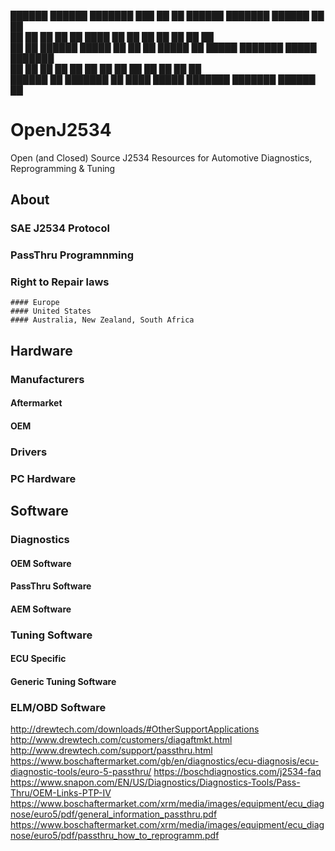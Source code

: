 
 ██████  ██████  ███████ ███    ██            ██ ██████  ███████ ██████  ██   ██   
██    ██ ██   ██ ██      ████   ██            ██      ██ ██           ██ ██   ██   
██    ██ ██████  █████   ██ ██  ██ █████      ██  █████  ███████  █████  ███████   
██    ██ ██      ██      ██  ██ ██       ██   ██ ██           ██      ██      ██   
 ██████  ██      ███████ ██   ████        █████  ███████ ███████ ██████       ██   
                                                                                   
                                                                                   
# OpenJ2534  
Open (and Closed) Source J2534 Resources for Automotive Diagnostics, Reprogramming &amp; Tuning   

## About
  ### SAE J2534 Protocol
  ### PassThru Programnming
  ### Right to Repair laws
    #### Europe
    #### United States
    #### Australia, New Zealand, South Africa
    
## Hardware
  ### Manufacturers
   #### Aftermarket
   #### OEM 
  ### Drivers
  ### PC Hardware

## Software
  ### Diagnostics
  
   #### OEM Software
   #### PassThru Software
   #### AEM Software 
  ### Tuning Software
   #### ECU Specific
   #### Generic Tuning Software  
  ### ELM/OBD Software 

http://drewtech.com/downloads/#OtherSupportApplications
http://www.drewtech.com/customers/diagaftmkt.html
http://www.drewtech.com/support/passthru.html
https://www.boschaftermarket.com/gb/en/diagnostics/ecu-diagnosis/ecu-diagnostic-tools/euro-5-passthru/
https://boschdiagnostics.com/j2534-faq
https://www.snapon.com/EN/US/Diagnostics/Diagnostics-Tools/Pass-Thru/OEM-Links-PTP-IV
https://www.boschaftermarket.com/xrm/media/images/equipment/ecu_diagnose/euro5/pdf/general_information_passthru.pdf
https://www.boschaftermarket.com/xrm/media/images/equipment/ecu_diagnose/euro5/pdf/passthru_how_to_reprogramm.pdf
